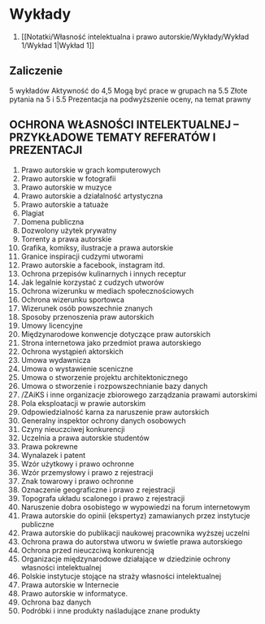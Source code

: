 # Wykłady
1. [[Notatki/Własność intelektualna i prawo autorskie/Wykłady/Wykład 1/Wykład 1|Wykład 1]]

## Zaliczenie

5 wykładów
Aktywność do 4,5
Mogą być prace w grupach na 5.5
Złote pytania na 5 i 5.5
Prezentacja na podwyższenie oceny, na temat prawny





## OCHRONA WŁASNOŚCI INTELEKTUALNEJ – PRZYKŁADOWE TEMATY REFERATÓW I PREZENTACJI 

1. Prawo autorskie w grach komputerowych 
2. Prawo autorskie w fotografii 
3. Prawo autorskie w muzyce 
4. Prawo autorskie a działalność artystyczna 
5. Prawo autorskie a tatuaże 
6. Plagiat 
7. Domena publiczna 
8. Dozwolony użytek prywatny 
9. Torrenty a prawa autorskie 
10. Grafika, komiksy, ilustracje a prawa autorskie 
11. Granice inspiracji cudzymi utworami 
12. Prawo autorskie a facebook, instagram itd. 
13. Ochrona przepisów kulinarnych i innych receptur 
14. Jak legalnie korzystać z cudzych utworów 
15. Ochrona wizerunku w mediach społecznościowych 
16. Ochrona wizerunku sportowca 
17. Wizerunek osób powszechnie znanych 
18. Sposoby przenoszenia praw autorskich 
19. Umowy licencyjne 
20. Międzynarodowe konwencje dotyczące praw autorskich 
21. Strona internetowa jako przedmiot prawa autorskiego 
22. Ochrona wystąpień aktorskich 
23. Umowa wydawnicza 
24. Umowa o wystawienie sceniczne 
25. Umowa o stworzenie projektu architektonicznego 
26. Umowa o stworzenie i rozpowszechnianie bazy danych 
27. /ZAiKS i inne organizacje zbiorowego zarządzania prawami autorskimi 
28. Pola eksploatacji w prawie autorskim 
29. Odpowiedzialność karna za naruszenie praw autorskich 
30. Generalny inspektor ochrony danych osobowych 
31. Czyny nieuczciwej konkurencji 
32. Uczelnia a prawa autorskie studentów 
33. Prawa pokrewne 
34. Wynalazek i patent 
35. Wzór użytkowy i prawo ochronne 
36. Wzór przemysłowy i prawo z rejestracji 
37. Znak towarowy i prawo ochronne 
38. Oznaczenie geograficzne i prawo z rejestracji 
39. Topografa układu scalonego i prawo z rejestracji 
40. Naruszenie dobra osobistego w wypowiedzi na forum internetowym 
41. Prawa autorskie do opinii (ekspertyz) zamawianych przez instytucje publiczne 
42. Prawa autorskie do publikacji naukowej pracownika wyższej uczelni 
43. Ochrona prawa do autorstwa utworu w świetle prawa autorskiego 
44. Ochrona przed nieuczciwą konkurencją  
45. Organizacje międzynarodowe działające w dziedzinie ochrony własności intelektualnej 
46. Polskie instytucje stojące na straży własności intelektualnej 
47. Prawa autorskie w Internecie  
48. Prawo autorskie w informatyce.  
49. Ochrona baz danych 
50. Podróbki i inne produkty naśladujące znane produkty
